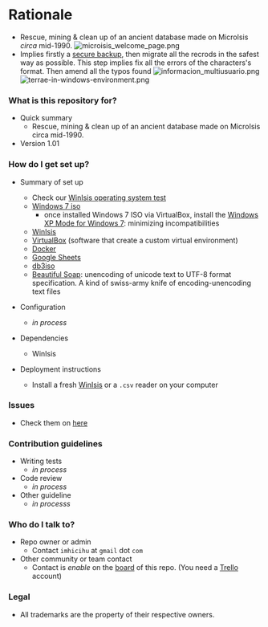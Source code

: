 # Rationale #
* Rescue, mining & clean up of an ancient database made on MicroIsis _circa_ mid-1990.
![microisis_welcome_page.png](https://bitbucket.org/repo/AjyxMg/images/1915817601-microisis_welcome_page.png)
* Implies firstly a [secure backup](https://bitbucket.org/imhicihu/terrae-database/src/d158358b094693fcf57122761ccb4913483d8317/To%20Do.md?at=master&fileviewer=file-view-default), then migrate all the recrods in the safest way as possible. This step implies fix all the errors of the characters's format. Then amend all the typos found
![informacion_multiusuario.png](https://bitbucket.org/repo/EBnakg/images/141072733-informacion_multiusuario.png)
![terrae-in-windows-environment.png](https://bitbucket.org/repo/EBnakg/images/4161797553-terrae-in-windows-environment.png)

### What is this repository for? ###

* Quick summary
     - Rescue, mining & clean up of an ancient database made on MicroIsis circa mid-1990.
* Version 1.01

### How do I get set up? ###

* Summary of set up
     - Check our [WinIsis operating system test](https://bitbucket.org/imhicihu/winisis-migration/issues/1/software-winisis-compatibility-test)
     - [Windows 7 iso](https://www.microsoft.com/en-us/software-download/windows7)
          + once installed Windows 7 ISO via VirtualBox, install the [Windows XP Mode for Windows 7](https://www.microsoft.com/es-ar/download/details.aspx?id=8002): minimizing incompatibilities
	 - [WinIsis](http://biblio1.mdp.edu.ar/index2.php?pagina=recursos/wisis/winisis.php)
     - [VirtualBox](https://www.virtualbox.org/) (software that create a custom virtual environment)
     - [Docker](https://www.docker.com/)
     - [Google Sheets](http://spreadsheets.google.com/)
     - [db3iso](ftp://library.tomsk.ru/pub/isis/isis_products/db-iso/ver2/db3iso.zip)
     - [Beautiful Soap](https://www.crummy.com/software/BeautifulSoup/#Download): unencoding of unicode text to UTF-8 format specification. A kind of swiss-army knife of encoding-unencoding text files

* Configuration
     - _in process_
* Dependencies
     - WinIsis 
* Deployment instructions
     - Install a fresh [WinIsis](http://www.unesco.org/new/en/communication-and-information/information-society/open-source-and-low-cost-technologies/information-processing-tools/cdsisis-database-software/cdsisis-for-window/) or a `.csv` reader on your computer

### Issues ###

* Check them on [here](https://bitbucket.org/imhicihu/terrae-database/issues)

### Contribution guidelines ###

* Writing tests
     - _in process_
* Code review
     - _in process_
* Other guideline
     - _in processs_

### Who do I talk to? ###

* Repo owner or admin
     - Contact `imhicihu` at `gmail` dot `com`
* Other community or team contact
     - Contact is _enable_ on the [board](https://bitbucket.org/imhicihu/terrae-database/addon/trello/trello-board) of this repo. (You need a [Trello](https://trello.com/) account)
     
### Legal ###

* All trademarks are the property of their respective owners. 